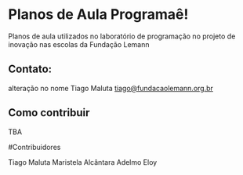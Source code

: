 # Planos de Aula Programaê!

Planos de aula utilizados no laboratório de programação no projeto de inovação nas escolas da Fundação Lemann


## Contato:

alteração no nome Tiago Maluta <tiago@fundacaolemann.org.br>

## Como contribuir

TBA


#Contribuidores

Tiago Maluta
Maristela Alcântara
Adelmo Eloy
